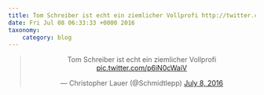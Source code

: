 ```yaml
---
title: Tom Schreiber ist echt ein ziemlicher Vollprofi http://twitter.com/Schmidtlepp/status/751284945042178048/photo/1
date: Fri Jul 08 06:33:33 +0000 2016
taxonomy:
    category: blog
---
```

<blockquote class="twitter-tweet" align="center"><p lang="de" dir="ltr">Tom Schreiber ist echt ein ziemlicher Vollprofi <a href="http://twitter.com/Schmidtlepp/status/751284945042178048/photo/1">pic.twitter.com/p6iN0cWaiV</a></p>&mdash; Christopher Lauer (@Schmidtlepp) <a href="https://twitter.com/Schmidtlepp/status/751284945042178048">July 8, 2016</a></blockquote>
